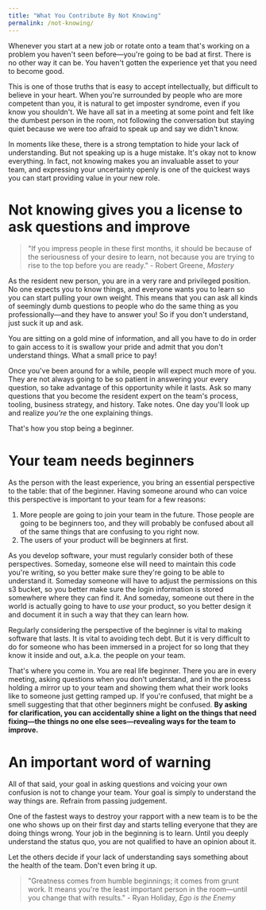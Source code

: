 ```yaml
---
title: "What You Contribute By Not Knowing"
permalink: /not-knowing/
---
```


Whenever you start at a new job or rotate onto a team that's working on a problem you haven't seen before—you're going to be bad at first. There is no other way it can be. You haven't gotten the experience yet that you need to become good.

This is one of those truths that is easy to accept intellectually, but difficult to believe in your heart. When you're surrounded by people who are more competent than you, it is natural to get imposter syndrome, even if you know you shouldn't. We have all sat in a meeting at some point and felt like the dumbest person in the room, not following the conversation but staying quiet because we were too afraid to speak up and say we didn't know.

In moments like these, there is a strong temptation to hide your lack of understanding. But not speaking up is a huge mistake. It's okay not to know everything. In fact, not knowing makes you an invaluable asset to your team, and expressing your uncertainty openly is one of the quickest ways you can start providing value in your new role.

# Not knowing gives you a license to ask questions and improve

> "If you impress people in these first months, it should be because of the seriousness of your desire to learn, not because you are trying to rise to the top before you are ready." - Robert Greene, *Mastery*

As the resident new person, you are in a very rare and privileged position. No one expects you to know things, and everyone wants you to learn so you can start pulling your own weight. This means that you can ask all kinds of seemingly dumb questions to people who do the same thing as you professionally—and they have to answer you! So if you don't understand, just suck it up and ask.

You are sitting on a gold mine of information, and all you have to do in order to gain access to it is swallow your pride and admit that you don't understand things. What a small price to pay! 

Once you've been around for a while, people will expect much more of you. They are not always going to be so patient in answering your every question, so take advantage of this opportunity while it lasts. Ask so many questions that you become the resident expert on the team's process, tooling, business strategy, and history. Take notes. One day you'll look up and realize *you're* the one explaining things.

That's how you stop being a beginner.

# Your team needs beginners

As the person with the least experience, you bring an essential perspective to the table: that of the beginner. Having someone around who can voice this perspective is important to your team for a few reasons:

1. More people are going to join your team in the future. Those people are going to be beginners too, and they will probably be confused about all of the same things that are confusing to you right now. 
1. The users of your product will be beginners at first. 

As you develop software, your must regularly consider both of these perspectives. Someday, someone else will need to maintain this code you're writing, so you better make sure they're going to be able to understand it. Someday someone will have to adjust the permissions on this s3 bucket, so you better make sure the login information is stored somewhere where they can find it. And someday, someone out there in the world is actually going to have to *use* your product, so you better design it and document it in such a way that they can learn how.

Regularly considering the perspective of the beginner is vital to making software that lasts. It is vital to avoiding tech debt. But it is very difficult to do for someone who has been immersed in a project for so long that they know it inside and out, a.k.a. the people on your team.

That's where you come in. You are real life beginner. There you are in every meeting, asking questions when you don't understand, and in the process holding a mirror up to your team and showing them what their work looks like to someone just getting ramped up. If you're confused, that might be a smell suggesting that that other beginners might be confused. **By asking for clarification, you can accidentally shine a light on the things that need fixing—the things no one else sees—revealing ways for the team to improve.**

# An important word of warning

All of that said, your goal in asking questions and voicing your own confusion is not to change your team. Your goal is simply to understand the way things are. Refrain from passing judgement. 

One of the fastest ways to destroy your rapport with a new team is to be the one who shows up on their first day and starts telling everyone that they are doing things wrong. Your job in the beginning is to learn. Until you deeply understand the status quo, you are not qualified to have an opinion about it. 

Let the others decide if your lack of understanding says something about the health of the team. Don't even bring it up.

> "Greatness comes from humble beginnings; it comes from grunt work. It means you're the least important person in the room—until you change that with results." - Ryan Holiday, *Ego is the Enemy*
